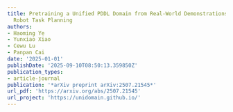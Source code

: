 ```yaml
---
title: Pretraining a Unified PDDL Domain from Real-World Demonstrations for Generalizable
  Robot Task Planning
authors:
- Haoming Ye
- Yunxiao Xiao
- Cewu Lu
- Panpan Cai
date: '2025-01-01'
publishDate: '2025-09-10T08:50:13.359850Z'
publication_types:
- article-journal
publication: '*arXiv preprint arXiv:2507.21545*'
url_pdf: 'https://arxiv.org/abs/2507.21545'
url_project: 'https://unidomain.github.io/'
---
```

